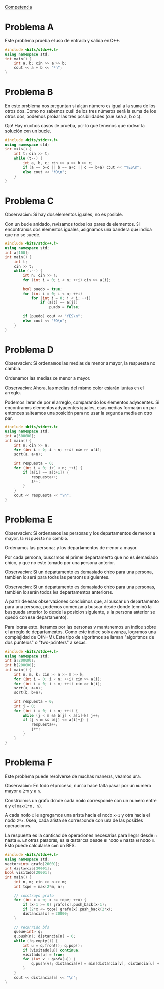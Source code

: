 
[Competencia](https://vjudge.net/contest/559367)

# Problema A

Este problema prueba el uso de entrada y salida en C++.

```c++
#include <bits/stdc++.h>
using namespace std;
int main() {
	int a, b; cin >> a >> b;
	cout << a + b << "\n";
}
```

# Problema B

En este problema nos preguntan si algún número es igual a la suma de los otros dos. Como no sabemos cuál de los tres números será la suma de los otros dos, podemos probar las tres posibilidades (que sea a, b o c).

Ojo! Hay muchos casos de prueba, por lo que tenemos que rodear la solución con un bucle.

```c++
#include <bits/stdc++.h>
using namespace std;
int main() {
	int t; cin >> t;
	while (t--) {
		int a, b, c; cin >> a >> b >> c;
		if (a == b+c || b == a+c || c == b+a) cout << "YES\n";
		else cout << "NO\n";
	}
}
```

# Problema C

Observacion: Si hay dos elementos iguales, no es posible.

Con un bucle anidado, revisamos todos los pares de elementos. Si encontramos dos elementos iguales, asignamos una bandera que indica que no se puede.

```c++
#include <bits/stdc++.h>
using namespace std;
int a[100];
int main() {
	int t;
	cin >> t;
	while (t--) {
		int n; cin >> n;
		for (int i = 0; i < n; ++i) cin >> a[i];

		bool puedo = true;
		for (int i = 0; i < n; ++i)
			for (int j = 0; j < i; ++j)
				if (a[i] == a[j])
					puedo = false;

		if (puedo) cout << "YES\n";
		else cout << "NO\n";
	}
}
```

# Problema D

Observacion: Si ordenamos las medias de menor a mayor, la respuesta no cambia.

Ordenamos las medias de menor a mayor.

Observacion: Ahora, las medias del mismo color estarán juntas en el arreglo.

Podemos iterar de por el arreglo, comparando los elementos adyacentes. Si encontramos elementos adyacentes iguales, esas medias formarán un par entonces salteamos una posición para no usar la segunda media en otro par.

```c++
#include <bits/stdc++.h>
using namespace std;
int a[500000];
int main() {
	int n; cin >> n;
	for (int i = 0; i < n; ++i) cin >> a[i];
	sort(a, a+n);

	int respuesta = 0;
	for (int i = 0; i+1 < n; ++i) {
		if (a[i] == a[i+1]) {
			respuesta++;
			i++;
		}
	}
	cout << respuesta << "\n";
}
```


# Problema E

Observacion: Si ordenamos las personas y los departamentos de menor a mayor, la respuesta no cambia.

Ordenamos las personas y los departamentos de menor a mayor.

Por cada persona, buscamos el primer departamento que no es demasiado chico, y que no este tomado por una persona anterior.

Observacion: Si un departamento es demasiado chico para una persona, tambien lo será para todas las personas siguientes.

Observacion: Si un departamento es demasiado chico para una personas, también lo serán todos los departamentos anteriores.

A partir de esas observaciones concluimos que, al buscar un departamento para una persona, podemos comenzar a buscar desde donde terminó la busqueda anterior (o desde la posicion siguiente, si la persona anterior se quedó con ese departamento).

Para lograr esto, iteramos por las personas y mantenemos un índice sobre el arreglo de departamentos. Como este índice solo avanza, logramos una complejidad de O(N+M). Este tipo de algoritmos se llaman "algoritmos de dos punteros" o "two-pointers" a secas.

```c++
#include <bits/stdc++.h>
using namespace std;
int a[200000];
int b[200000];
int main() {
	int n, m, k; cin >> n >> m >> k;
	for (int i = 0; i < n; ++i) cin >> a[i];
	for (int i = 0; i < m; ++i) cin >> b[i];
	sort(a, a+n);
	sort(b, b+n);

	int respuesta = 0;
	int j = 0;
	for (int i = 0; i < n; ++i) {
		while (j < m && b[j] < a[i]-k) j++;
		if (j < m && b[j] <= a[i]+j) {
			respuesta++;
			j++;
		}
	}
}
```

# Problema F

Este problema puede resolverse de muchas maneras, veamos una.

Observacion: En todo el proceso, nunca hace falta pasar por un numero mayor a `2*m` y a `n`.

Construimos un grafo donde cada nodo corresponde con un numero entre `0` y el `max(2*m, n)`.

A cada nodo `x` le agregamos una arista hacia el nodo `x-1` y otra hacia el nodo `2*x`. Osea, cada arista se corresponde con una de las posibles operaciones.

La respuesta es la cantidad de operaciones necesarias para llegar desde `n` hasta `m`. En otras palabras, es la distancia desde el nodo `n` hasta el nodo `m`. Esto puede calcularse con un BFS.

```c++
#include <bits/stdc++.h>
using namespace std;
vector<int> grafo[20001];
int distancia[20001];
bool visitado[20001];
int main() {
	int n, m; cin >> n >> m;
	int tope = max(2*m, n);

	// construyo grafo
	for (int x = 0; x <= tope; ++x) {
		if (x-1 >= 0) grafo[x].push_back(x-1);
		if (2*x <= tope) grafo[x].push_back(2*x);
		distancia[x] = 20000;
	}

	// recorrido bfs
	queue<int> q;
	q.push(n); distancia[n] = 0;
	while (!q.empty()) {
		int u = q.front(); q.pop();
		if (visitado[u]) continue;
		visitado[u] = true;
		for (int v : grafo[u]) {
			q.push(v); distancia[v] = min(distancia[v], distancia[u] + 1);
		}
	}
	cout << distancia[m] << "\n";
}
```
